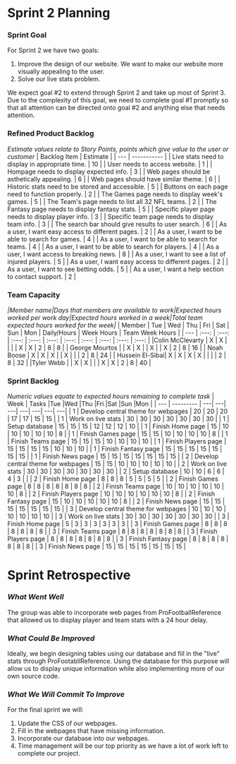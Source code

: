 # Sprint 2 Planning

### Sprint Goal
For Sprint 2 we have two goals:
1. Improve the design of our website. We want to make our website more visually appealing to the user.
2. Solve our live stats problem.

We expect goal #2 to extend through Sprint 2 and take up most of Sprint 3.
Due to the complexity of this goal, we need to complete goal #1 promptly so that
all attention can be directed onto goal #2 and anything else that needs attention.

### Refined Product Backlog
*Estimate values relate to Story Points, points which give value to the user or customer*
| Backlog Item | Estimate |
| --- | ----------- |
| Live stats need to display in appropriate time.      | 10 |
| User needs to access website.                        |  1 |
| Hompage needs to display expected info.              |  3 |
| Web pages should be asthetically appealing.          |  6 |
| Web pages should have similar theme.                 |  6 |
| Historic stats need to be stored and accessible.     |  5 |
| Buttons on each page need to function properly.      |  2 |
| The Games page needs to display week's games.        |  5 |
| The Team's page needs to list all 32 NFL teams.      |  2 |
| The Fantasy page needs to display fantasy stats.     |  5 |
| Specific player page needs to display player info.   |  3 |
| Specific team page needs to display team info.       |  3 |
| The search bar should give results to user search.   |  6 |
| As a user, I want easy access to different pages.    |  2 |
| As a user, I want to be able to search for games.    |  4 |
| As a user, I want to be able to search for teams.    |  4 |
| As a user, I want to be able to search for players.  |  4 |
| As a user, I want access to breaking news.           |  8 |
| As a user, I want to see a list of injured players.  |  5 |
| As a user, I want easy access to different pages.    |  2 |
| As a user, I want to see betting odds.               |  5 |
| As a user, I want a help section to contact support. |  2 |


### Team Capacity
*|Member name|Days that members are available to work|Expected hours worked per work day|Expected hours worked in a week|Total team expected hours worked for the week|*
| Member          | Tue    | Wed   | Thu   | Fri   | Sat   | Sun   | Mon   | Daily/Hours | Week Hours    | Team Week Hours |
| ---             | :---:  | :---: | :---: | :---: | :---: | :---: | :---: |   :---:     |     :---:     |      :---:      |
|Colin McClevarty |   X    |   X   |       |       |       |   X   |   X   |     2       |       8       |         8       |
| George Mourtos  |        |   X   |   X   |       |   X   |       |   X   |     2       |       8       |        16       |
| Noah Boose      |   X    |   X   |   X   |       |   X   |       |       |     2       |       8       |        24       |
| Hussein El-Sibai|   X    |   X   |   X   |   X   |       |       |       |     2       |       8       |        32       |
|Tyler Webb       |        |   X   |   X   |       |       |   X   |   X   |     2       |       8       |        40       |

### Sprint Backlog
*Numeric values equate to expected hours remaining to complete task*
| Week | Tasks                           |Tue |Wed |Thu |Fri |Sat |Sun |Mon |
| --- | ---------                        | ---| ---| ---| ---| ---| ---| ---|
| 1 | Develop central theme for webpages | 20 | 20 | 20 | 17 | 17 | 15 | 15 |
| 1 | Work on live stats                 | 30 | 30 | 30 | 30 | 30 | 30 | 30 |
| 1 | Setup database                     | 15 | 15 | 15 | 12 | 12 | 12 | 10 |
| 1 | Finish Home page                   | 15 | 10 | 10 | 10 | 10 | 10 |  8 |
| 1 | Finish Games page                  | 15 | 15 | 10 | 10 | 10 | 10 |  8 |
| 1 | Finish Teams page                  | 15 | 15 | 15 | 10 | 10 | 10 | 10 |
| 1 | Finish Players page                | 15 | 15 | 15 | 15 | 10 | 10 | 10 |
| 1 | Finish Fantasy page                | 15 | 15 | 15 | 15 | 15 | 15 | 15 |
| 1 | Finish News page                   | 15 | 15 | 15 | 15 | 15 | 15 | 15 |
| 2 | Develop central theme for webpages | 15 | 15 | 10 | 10 | 10 | 10 | 10 |
| 2 | Work on live stats                 | 30 | 30 | 30 | 30 | 30 | 30 | 30 |
| 2 | Setup database                     | 10 | 10 |  6 |  6 |  4 |  3 |    |
| 2 | Finish Home page                   |  8 |  8 |  8 |  5 |  5 |  5 |  5 |
| 2 | Finish Games page                  |  8 |  8 |  8 |  8 |  8 |  8 |  8 |
| 2 | Finish Teams page                  | 10 | 10 | 10 | 10 | 10 | 10 |  8 |
| 2 | Finish Players page                | 10 | 10 | 10 | 10 | 10 | 10 |  8 |
| 2 | Finish Fantasy page                | 15 | 10 | 10 | 10 | 10 | 10 |  8 |
| 2 | Finish News page                   | 15 | 15 | 15 | 15 | 15 | 15 | 15 |
| 3 | Develop central theme for webpages | 10 | 10 | 10 | 10 | 10 | 10 | 10 |
| 3 | Work on live stats                 | 30 | 30 | 30 | 30 | 30 | 30 | 30 |
| 3 | Finish Home page                   |  5 |  3 |  3 |  3 |  3 |  3 |  3 |
| 3 | Finish Games page                  |  8 |  8 |  8 |  8 |  8 |  8 |  8 |
| 3 | Finish Teams page                  |  8 |  8 |  8 |  8 |  8 |  8 |  8 |
| 3 | Finish Players page                |  8 |  8 |  8 |  8 |  8 |  8 |  8 |
| 3 | Finish Fantasy page                |  8 |  8 |  8 |  8 |  8 |  8 |  8 |
| 3 | Finish News page                   | 15 | 15 | 15 | 15 | 15 | 15 | 15 |

# Sprint Retrospective #
### *What Went Well*
The group was able to incorporate web pages from ProFootballReference that allowed us to display player and team stats
with a 24 hour delay.
### *What Could Be Improved*
Ideally, we begin designing tables using our database and fill in the "live" stats through ProFootabllReference. Using the database for
this purpose will allow us to display unique information while also implementing more of our own source code.
### *What We Will Commit To Improve*
For the final sprint we will:
1. Update the CSS of our webpages.
2. Fill in the webpages that have missing information.
3. Incorporate our database into our webpages.
4. Time management will be our top priority as we have a lot of work left to complete our project.
